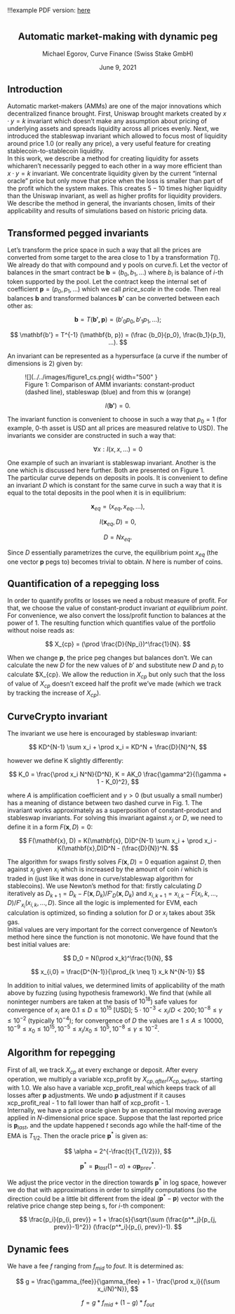 !!!example
    PDF version: [here](../../pdf/crypto-pools-paper.pdf)

<h1 style="text-align: center;"></h1>
<h2 style="text-align: center;">Automatic market-making with dynamic peg</h2>
<p style="text-align: center;">Michael Egorov, Curve Finance (Swiss Stake GmbH)</p>
<p style="text-align: center;">June 9, 2021</p>



## **Introduction**
Automatic market-makers (AMMs) are one of the major innovations which decentralized finance brought. First, Uniswap brought markets created by $x·y = k$ invariant which doesn’t make any assumption about pricing of underlying assets and spreads liquidity across all prices evenly. Next, we introduced the stableswap invariant which allowed to focus most of liquidity around price 1.0 (or really any price), a very useful feature for creating stablecoin-to-stablecoin liquidity.    
In this work, we describe a method for creating liquidity for assets whicharen’t necessarily pegged to each other in a way more efficient than $x · y = k$ invariant. We concentrate liquidity given by the current “internal oracle” price but only move that price when the loss is smaller than part of the profit which the system makes. This creates $5 − 10$ times higher liquidity than the Uniswap invariant, as well as higher profits for liquidity providers.  
We describe the method in general, the invariants chosen, limits of their applicability and results of simulations based on historic pricing data.

## **Transformed pegged invariants**
Let’s transform the price space in such a way that all the prices are converted from some target to the area close to $1$ by a transformation $T()$. We already do that with compound and y pools on curve.fi. Let the vector of balances in the smart contract be $\mathbf{b} = (b_0, b_1, . . .)$ where $b_i$ is balance of $i$-th token supported by the pool. Let the contract keep the internal set of coefficient $\mathbf{p} = (p_0, p_1, . . .)$ which we call *price_scale* in the code. Then real balances $\mathbf{b}$ and transformed balances $\mathbf{b'}$ can be converted between each other as:

$$ \mathbf{b} = T(\mathbf{b', p}) = (b'_0 p_0, b'_1 p_1, ...);  $$

$$ \mathbf{b'} = T^{-1} (\mathbf{b, p}) = (\frac {b_0}{p_0}, \frac{b_1}{p_1}, ...). $$

An invariant can be represented as a hypersurface (a curve if the number of dimensions is 2) given by:

<figure markdown>
  ![](../../images/figure1_cs.png){ width="500" }
  <figcaption>Figure 1: Comparison of AMM invariants: constant-product (dashed line), stableswap (blue) and from this w (orange)</figcaption>
</figure>

$$ I(\mathbf{b'}) = 0. $$

The invariant function is convenient to choose in such a way that $p_0 = 1$ (for example, $0$-th asset is USD ant all prices are measured relative to USD). The invariants we consider are constructed in such a way that:

$$ ∀x : I (x,x,...) = 0  $$

One example of such an invariant is stableswap invariant. Another is the one which is discussed here further. Both are presented on Figure 1.   
The particular curve depends on deposits in pools. It is convenient to define an invariant $D$ which is constant for the same curve in such a way that it is equal to the total deposits in the pool when it is in equilibrium:

$$ \mathbf{x}_{eq} = (x_{eq}, x_{eq},...), $$  

$$ I(\mathbf{x}_{eq}, D) = 0, $$

$$ D = Nx_{eq}. $$

Since $D$ essentially parametrizes the curve, the equilibrium point $x_{eq}$ (the one vector $\mathbf{p}$ pegs to) becomes trivial to obtain. $N$ here is number of coins.


## **Quantification of a repegging loss**
In order to quantify profits or losses we need a robust measure of profit. For that, we choose the value of constant-product invariant *at equilibrium point*. For convenience, we also convert the loss/profit function to balances at the power of 1. The resulting function which quantifies value of the portfolio without noise reads as:

$$ X_{cp} = (\prod \frac{D}{Np_i})^\frac{1}{N}. $$

When we change $\mathbf{p}$, the price peg changes but balances don’t. We can calculate the new $D$ for the new values of $b'$ and substitute new $D$ and $p_i$ to calculate $X_{cp}. We allow the reduction in $X_{cp}$ but only such that the loss of value
of $X_{cp}$ doesn’t exceed half the profit we’ve made (which we track by tracking the increase of $X_{cp}$).


## **CurveCrypto invariant**
The invariant we use here is encouraged by stableswap invariant:

$$ KD^{N-1} \sum x_i + \prod x_i = KD^N + \frac{D}{N}^N,  $$

however we define K slightly differently:

$$ K_0 = \frac{\prod x_i N^N}{D^N},    K = AK_0 \frac{\gamma^2}{(\gamma + 1 - K_0)^2}, $$

where $A$ is amplification coefficient and $\gamma > 0$ (but usually a small number) has a meaning of distance between two dashed curve in Fig. 1. The invariant works approximately as a superposition of constant-product and stableswap invariants. For solving this invariant against $x_j$ or $D$, we need to define it in a form $F(\mathbf{x}, D) = 0$:

$$ F(\mathbf{x}, D) = K(\mathbf{x}, D)D^{N-1} \sum x_i + \prod x_i - K(\mathbf{x},D)D^N - (\frac{D}{N})^N.  $$

The algorithm for swaps firstly solves $F(\mathbf{x}, D) = 0$ equation against $D$, then against $x_j$ given $x_i$ which is increased by the amount of coin $i$ which is traded in (just like it was done in curve/stableswap algorithm for stablecoins). We use Newton’s method for that: firstly calculating $D$ iteratively as $D_{k+1} = D_k − F(\mathbf{x}, D_k)/F'_D(\mathbf{x}, D_k)$ and $x_{i,k+1} = x_{i,k} − F(x{_i,k},...,D)/ F'_{x_i}(x_{i,k},...,D)$. Since all the logic is implemented for EVM, each calculation is optimized, so finding a solution for $D$ or $x_i$ takes about 35k gas.  
Initial values are very important for the correct convergence of Newton’s method here since the function is not monotonic. We have found that the best initial values are:

$$ D_0 = N(\prod x_k)^\frac{1}{N}, $$

$$ x_{i,0} = \frac{D^{N-1}}{\prod_{k \neq 1} x_k N^{N-1}} $$

In addition to initial values, we determined limits of applicability of the math above by fuzzing (using hypothesis framework). We find that (while all noninteger numbers are taken at the basis of $10^18$) safe values for convergence of
$x_i$ are $0.1 ≤ D ≤ 10^{15}$ [USD]; $5·10^{−3} < x_i/D < 200; 10^{−8} ≤ \gamma ≤ 10^{−2}$ (typically $10^{−4}$); for convergence of $D$ the values are $1 ≤ A ≤ 10000, 10^{−9} ≤ x_0 ≤ 10^{15}, 10^{−5} ≤ x_i/x_0 ≤ 10^5, 10^{−8} ≤ \gamma ≤ 10^{−2}$.


## **Algorithm for repegging**
First of all, we track $X_{cp}$ at every exchange or deposit. After every operation, we multiply a variable xcp_profit by $X_{cp,after}/X_{cp,before}$, starting with 1.0. We also have a variable xcp_profit_real which keeps track of all losses after $\mathbf{p}$ adjustments. We undo $\mathbf{p}$ adjustment if it causes xcp_profit_real - 1 to fall lower than half of xcp_profit - 1.    
Internally, we have a price oracle given by an exponential moving average applied in $N$-dimensional price space. Suppose that the last reported price is $\mathbf{p}_{last}$, and the update happened $t$ seconds ago while the half-time of the EMA is $T_{1/2}$. Then the oracle price $\mathbf{p}^*$ is given as:

$$ \alpha = 2^{-\frac{t}{T_{1/2}}},  $$

$$ \mathbf{p}^* = \mathbf{p}_{last} (1-\alpha) + \alpha \mathbf{p}^*_{prev}. $$

We adjust the price vector in the direction towards $\mathbf{p}^*$ in log space, however we do that with approximations in order to simplify computations (so the direction could be a little bit different from the ideal ($\mathbf{p}^* − \mathbf{p}$) vector with the relative price change step being s, for $i$-th component:

$$ \frac{p_i}{p_{i, prev}} = 1 + \frac{s}{\sqrt{\sum (\frac{p^*_j}{p_{j, prev}}-1)^2}} (\frac{p^*_i}{p_{i, prev}}-1). $$


## **Dynamic fees**
We have a fee $f$ ranging from $f_{mid}$ to $f{out}$. It is determined as:

$$ g = \frac{\gamma_{fee}}{\gamma_{fee} + 1 - \frac{\prod x_i}{(\sum x_i/N)^N}}, $$

$$ f = g * f_{mid} + (1-g) * f_{out}$$

